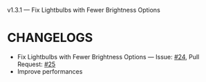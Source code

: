 v1.3.1 — Fix Lightbulbs with Fewer Brightness Options
# CHANGELOGS

- Fix Lightbulbs with Fewer Brightness Options — Issue: [#24](https://github.com/OrigamiDream/homebridge-daelim-smarthome/issues/24), Pull Request: [#25](https://github.com/OrigamiDream/homebridge-daelim-smarthome/pull/25)
- Improve performances
